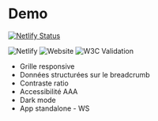 # Demo

[![Netlify Status](https://api.netlify.com/api/v1/badges/fbe645a6-d12f-4553-b2bc-d971f65e0205/deploy-status)](https://app.netlify.com/sites/gracious-tesla-3a1b7f/deploys)
  
![Netlify](https://img.shields.io/netlify/fbe645a6-d12f-4553-b2bc-d971f65e0205?style=flat-square)
![Website](https://img.shields.io/website?down_message=En%20caraffe&style=flat-square&up_message=En%20ligne&url=https%3A%2F%2Fgracious-tesla-3a1b7f.netlify.app%2F)
![W3C Validation](https://img.shields.io/w3c-validation/html?style=flat-square&targetUrl=https%3A%2F%2Fgracious-tesla-3a1b7f.netlify.app%2F)

- Grille responsive
- Données structurées sur le breadcrumb
- Contraste ratio
- Accessibilité AAA
- Dark mode
- App standalone - WS
